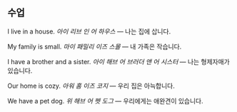 ## 수업

I live in a house.
*아이 리브 인 어 하우스* — 나는 집에 삽니다.

My family is small.
*마이 패밀리 이즈 스몰* — 내 가족은 작습니다.

I have a brother and a sister.
*아이 해브 어 브러더 앤 어 시스터* — 나는 형제자매가 있습니다.

Our home is cozy.
*아워 홈 이즈 코지* — 우리 집은 아늑합니다.

We have a pet dog.
*위 해브 어 펫 도그* — 우리에게는 애완견이 있습니다.